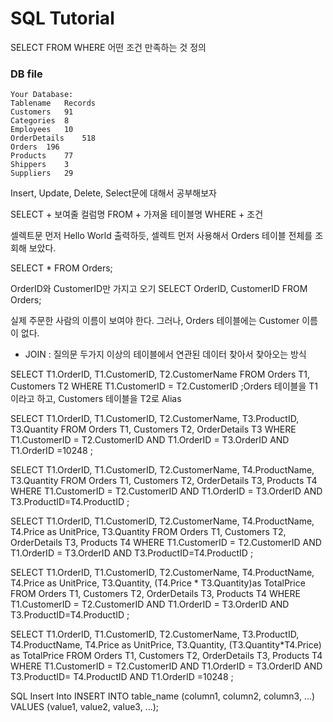 # SQL Tutorial

SELECT
FROM 
WHERE 어떤 조건 만족하는 것 정의
### DB file
```
Your Database:
Tablename	Records
Customers	91
Categories	8
Employees	10
OrderDetails	518
Orders	196
Products	77
Shippers	3
Suppliers	29
```

Insert, Update, Delete, Select문에 대해서 공부해보자

SELECT + 보여줄 컬럼명
FROM + 가져올 테이블명
WHERE + 조건

셀렉트문
먼저 Hello World 출력하듯, 셀렉트 먼저 사용해서 Orders 테이블 전체를 조회해 보았다.

SELECT * FROM Orders;


OrderID와 CustomerID만 가지고 오기
SELECT OrderID, CustomerID FROM Orders;


실제 주문한 사람의 이름이 보여야 한다. 그러나, Orders 테이블에는 Customer 이름이 없다.

* JOIN : 질의문
두가지 이상의 테이블에서 연관된 데이터 찾아서 찾아오는 방식

SELECT T1.OrderID, T1.CustomerID, T2.CustomerName FROM Orders T1, Customers T2 WHERE T1.CustomerID = T2.CustomerID ;Orders 테이블을 T1이라고 하고, Customers 테이블을 T2로 Alias


SELECT T1.OrderID, T1.CustomerID, T2.CustomerName, T3.ProductID, T3.Quantity FROM Orders T1, Customers T2, OrderDetails T3 WHERE T1.CustomerID = T2.CustomerID AND T1.OrderID = T3.OrderID AND T1.OrderID =10248 ;



SELECT T1.OrderID, T1.CustomerID, T2.CustomerName, T4.ProductName, T3.Quantity FROM Orders T1, Customers T2, OrderDetails T3, Products T4 WHERE T1.CustomerID = T2.CustomerID AND T1.OrderID = T3.OrderID AND T3.ProductID=T4.ProductID ;


SELECT T1.OrderID, T1.CustomerID, T2.CustomerName, T4.ProductName, T4.Price as UnitPrice, T3.Quantity FROM Orders T1, Customers T2, OrderDetails T3, Products T4 WHERE T1.CustomerID = T2.CustomerID AND T1.OrderID = T3.OrderID AND T3.ProductID=T4.ProductID ;


SELECT T1.OrderID, T1.CustomerID, T2.CustomerName, T4.ProductName, T4.Price as UnitPrice, T3.Quantity, (T4.Price * T3.Quantity)as TotalPrice FROM Orders T1, Customers T2, OrderDetails T3, Products T4 WHERE T1.CustomerID = T2.CustomerID AND T1.OrderID = T3.OrderID AND T3.ProductID=T4.ProductID ;


SELECT T1.OrderID, T1.CustomerID, T2.CustomerName, T3.ProductID, T4.ProductName, T4.Price as UnitPrice, T3.Quantity, (T3.Quantity*T4.Price) as TotalPrice FROM Orders T1, Customers T2, OrderDetails T3, Products T4 WHERE T1.CustomerID = T2.CustomerID AND T1.OrderID = T3.OrderID AND T3.ProductID= T4.ProductID AND T1.OrderID =10248 ;


SQL Insert Into
INSERT INTO table_name (column1, column2, column3, ...)
VALUES (value1, value2, value3, ...);